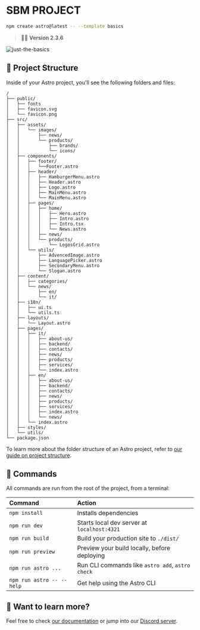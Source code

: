 # SBM PROJECT

```sh
npm create astro@latest -- --template basics
```

> 🧑‍🚀 **Version 2.3.6**

![just-the-basics](https://github.com/withastro/astro/assets/2244813/a0a5533c-a856-4198-8470-2d67b1d7c554)

## 🚀 Project Structure

Inside of your Astro project, you'll see the following folders and files:

```text
/
├── public/
│   ├── fonts
│   ├── favicon.svg
│   └── favicon.png
├── src/
│   ├── assets/
│   │   └── images/
│   │       ├── news/
│   │       └── products/
│   │           ├── brands/
│   │           └── icons/
│   ├── components/
│   │   ├── footer/
│   │   │   └──Footer.astro
│   │   ├── header/
│   │   │   ├── HamburgerMenu.astro
│   │   │   ├── Header.astro
│   │   │   ├── Logo.astro
│   │   │   ├── MainMenu.astro
│   │   │   └── MainMenu.astro
│   │   ├── pages/
│   │   │   ├── home/
│   │   │   │   ├── Hero.astro
│   │   │   │   ├── Intro.astro
│   │   │   │   ├── Intro.tsx
│   │   │   │   └── News.astro
│   │   │   ├── news/
│   │   │   └── products/
│   │   │       └── LogosGrid.astro
│   │   └── utils/
│   │       ├── AdvencedImage.astro
│   │       ├── LanguagePicker.astro
│   │       ├── SecondaryMenu.astro
│   │       └── Slogan.astro
│   ├── content/
│   │   ├── categories/
│   │   └── news/
│   │       ├── en/
│   │       └── it/
│   ├── i18n/
│   │   ├── ui.ts
│   │   └── utils.ts
│   ├── layouts/
│   │   └── Layout.astro
│   ├── pages/
│   │   ├── it/
│   │   │   ├── about-us/
│   │   │   ├── backend/
│   │   │   ├── contacts/
│   │   │   ├── news/
│   │   │   ├── products/
│   │   │   ├── services/
│   │   │   └── index.astro
│   │   ├── en/
│   │   │   ├── about-us/
│   │   │   ├── backend/
│   │   │   ├── contacts/
│   │   │   ├── news/
│   │   │   ├── products/
│   │   │   ├── services/
│   │   │   ├── index.astro
│   │   │   └── news/
│   │   └── index.astro
│   ├── styles/
│   └── utils/
└── package.json
```

To learn more about the folder structure of an Astro project, refer to [our guide on project structure](https://docs.astro.build/en/basics/project-structure/).

## 🧞 Commands

All commands are run from the root of the project, from a terminal:

| Command                   | Action                                           |
| :------------------------ | :----------------------------------------------- |
| `npm install`             | Installs dependencies                            |
| `npm run dev`             | Starts local dev server at `localhost:4321`      |
| `npm run build`           | Build your production site to `./dist/`          |
| `npm run preview`         | Preview your build locally, before deploying     |
| `npm run astro ...`       | Run CLI commands like `astro add`, `astro check` |
| `npm run astro -- --help` | Get help using the Astro CLI                     |

## 👀 Want to learn more?

Feel free to check [our documentation](https://docs.astro.build) or jump into our [Discord server](https://astro.build/chat).
